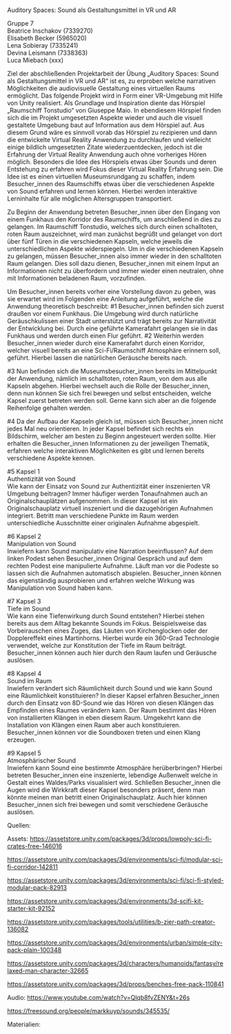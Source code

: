 Auditory Spaces: Sound als Gestaltungsmittel in VR und AR <br>

Gruppe 7 <br>
Beatrice Inschakov (7339270) <br>
Elisabeth Becker (5965020) <br>
Lena Sobieray (7335241) <br>
Devina Leismann (7338363) <br>
Luca Miebach (xxx) <br>

Ziel der abschließenden Projektarbeit der Übung „Auditory Spaces: Sound als Gestaltungsmittel in VR und AR“ ist es, zu erproben welche narrativen Möglichkeiten die audiovisuelle Gestaltung eines virtuellen Raums ermöglicht. Das folgende Projekt wird in Form einer VR-Umgebung mit Hilfe von Unity realisiert. Als Grundlage und Inspiration diente das Hörspiel „Raumschiff Tonstudio“ von Giuseppe Maio. In ebendiesem Hörspiel finden sich die im Projekt umgesetzten Aspekte wieder und auch die visuell gestaltete Umgebung baut auf Information aus dem Hörspiel auf. Aus diesem Grund wäre es sinnvoll vorab das Hörspiel zu rezipieren und dann die entwickelte Virtual Reality Anwendung zu durchlaufen und vielleicht einige bildlich umgesetzten Zitate wiederzuentdecken, jedoch ist die Erfahrung der Virtual Reality Anwendung auch ohne vorheriges Hören möglich.
Besonders die Idee des Hörspiels etwas über Sounds und deren Entstehung zu erfahren wird Fokus dieser Virtual Reality Erfahrung sein. Die Idee ist es einen virtuellen Museumsrundgang zu schaffen, indem Besucher_innen des Raumschiffs etwas über die verschiedenen Aspekte von Sound erfahren und lernen können. Hierbei werden interaktive Lerninhalte für alle möglichen Altersgruppen transportiert.

Zu Beginn der Anwendung betreten Besucher_innen über den Eingang von einem Funkhaus den Korridor des Raumschiffs, um anschließend in dies zu gelangen. Im Raumschiff Tonstudio, welches sich durch einen schalltoten, roten Raum auszeichnet, wird man zunächst begrüßt und gelanget von dort über fünf Türen in die verschiedenen Kapseln, welche jeweils die unterschiedlichen Aspekte widerspiegeln. Um in die verschiedenen Kapseln zu gelangen, müssen Besucher_innen also immer wieder in den schalltoten Raum gelangen. Dies soll dazu dienen, Besucher_innen mit einem Input an Informationen nicht zu überfordern und immer wieder einen neutralen, ohne mit Informationen beladenen Raum, vorzufinden. 

Um Besucher_innen bereits vorher eine Vorstellung davon zu geben, was sie erwartet wird im Folgenden eine Anleitung aufgeführt, welche die Anwendung theoretisch beschreibt:
#1 Besucher_innen befinden sich zuerst draußen vor einem Funkhaus. Die Umgebung wird durch natürliche Geräuschkulissen einer Stadt unterstützt und trägt bereits zur Narrativität der Entwicklung bei. Durch eine geführte Kamerafahrt gelangen sie in das Funkhaus und werden durch einen Flur geführt.
#2 Weiterhin werden Besucher_innen wieder durch eine Kamerafahrt durch einen Korridor, welcher visuell bereits an eine Sci-Fi/Raumschiff Atmosphäre erinnern soll, geführt. Hierbei lassen die natürlichen Geräusche bereits nach.

#3 Nun befinden sich die Museumsbesucher_innen bereits im Mittelpunkt der Anwendung, nämlich im schalltoten, roten Raum, von dem aus alle Kapseln abgehen. Hierbei wechselt auch die Rolle der Besucher_innen, denn nun können Sie sich frei bewegen und selbst entscheiden, welche Kapsel zuerst betreten werden soll. Gerne kann sich aber an die folgende Reihenfolge gehalten werden. 

#4 Da der Aufbau der Kapseln gleich ist, müssen sich Besucher_innen nicht jedes Mal neu orientieren. In jeder Kapsel befindet sich rechts ein Bildschirm, welcher am besten zu Beginn angesteuert werden sollte. Hier erhalten die Besucher_innen Informationen zu der jeweiligen Thematik, erfahren welche interaktiven Möglichkeiten es gibt und lernen bereits verschiedene Aspekte kennen.  

#5 Kapsel 1 <br> Authentizität von Sound  <br>
Wie kann der Einsatz von Sound zur Authentizität einer inszenierten VR Umgebung beitragen? 
Immer häufiger werden Tonaufnahmen auch an Originalschauplätzen aufgenommen. In dieser Kapsel ist ein Originalschauplatz virtuell inszeniert und die dazugehörigen Aufnahmen integriert. Betritt man verschiedene Punkte im Raum werden unterschiedliche Ausschnitte einer originalen Aufnahme abgespielt. 

#6 Kapsel 2  <br> Manipulation von Sound  <br>
Inwiefern kann Sound manipulativ eine Narration beeinflussen? 
Auf dem linken Podest sehen Besucher_innen Original Gespräch und auf dem rechten Podest eine manipulierte Aufnahme. Läuft man vor die Podeste so lassen sich die Aufnahmen automatisch abspielen. Besucher_innen können das eigenständig ausprobieren und erfahren welche Wirkung was Manipulation von Sound haben kann.

#7 Kapsel 3  <br> Tiefe im Sound  <br>
Wie kann eine Tiefenwirkung durch Sound entstehen?
Hierbei stehen bereits aus dem Alltag bekannte Sounds im Fokus. Beispielsweise das Vorbeirauschen eines Zuges, das Läuten von Kirchenglocken oder der Dopplereffekt eines Martinhorns. Hierbei wurde ein 360-Grad Technologie verwendet, welche zur Konstitution der Tiefe im Raum beiträgt. Besucher_innen können auch hier durch den Raum laufen und Geräusche auslösen. 

#8 Kapsel 4  <br> Sound im Raum  <br>
Inwiefern verändert sich Räumlichkeit durch Sound und wie kann Sound eine Räumlichkeit konstituieren? In dieser Kapsel erfahren Besucher_innen durch den Einsatz von 8D-Sound wie das Hören von diesen Klängen das Empfinden eines Raumes verändern kann. Der Raum bestimmt das Hören von installierten Klängen in eben diesem Raum. Umgekehrt kann die Installation von Klängen einen Raum aber auch konstituieren. Besucher_innen können vor die Soundboxen treten und einen Klang erzeugen. 

#9 Kapsel 5  <br> Atmosphärischer Sound  <br>
Inwiefern kann Sound eine bestimmte Atmosphäre herüberbringen?
Hierbei betreten Besucher_innen eine inszenierte, lebendige Außenwelt welche in Gestalt eines Waldes/Parks visualisiert wird. Schließen Besucher_innen die Augen wird die Wirkkraft dieser Kapsel besonders präsent, denn man könnte meinen man betritt einen Originalschauplatz. Auch hier können Besucher_innen sich frei bewegen und somit verschiedene Geräusche auslösen.


Quellen:

Assets:
https://assetstore.unity.com/packages/3d/props/lowpoly-sci-fi-crates-free-146016

https://assetstore.unity.com/packages/3d/environments/sci-fi/modular-sci-fi-corridor-142811

https://assetstore.unity.com/packages/3d/environments/sci-fi/sci-fi-styled-modular-pack-82913

https://assetstore.unity.com/packages/3d/environments/3d-scifi-kit-starter-kit-92152

https://assetstore.unity.com/packages/tools/utilities/b-zier-path-creator-136082

https://assetstore.unity.com/packages/3d/environments/urban/simple-city-pack-plain-100348

https://assetstore.unity.com/packages/3d/characters/humanoids/fantasy/relaxed-man-character-32665

https://assetstore.unity.com/packages/3d/props/benches-free-pack-110841




Audio:
https://www.youtube.com/watch?v=Qlqb8fvZENY&t=26s

https://freesound.org/people/markkuyp/sounds/345535/



Materialien:

